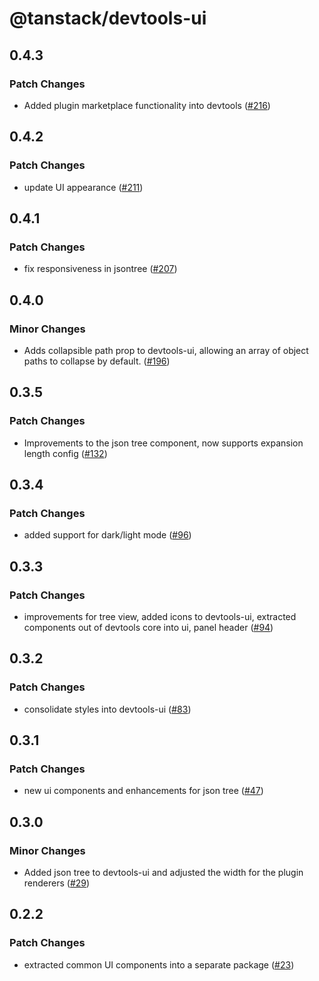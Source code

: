 # @tanstack/devtools-ui

## 0.4.3

### Patch Changes

- Added plugin marketplace functionality into devtools ([#216](https://github.com/TanStack/devtools/pull/216))

## 0.4.2

### Patch Changes

- update UI appearance ([#211](https://github.com/TanStack/devtools/pull/211))

## 0.4.1

### Patch Changes

- fix responsiveness in jsontree ([#207](https://github.com/TanStack/devtools/pull/207))

## 0.4.0

### Minor Changes

- Adds collapsible path prop to devtools-ui, allowing an array of object paths to collapse by default. ([#196](https://github.com/TanStack/devtools/pull/196))

## 0.3.5

### Patch Changes

- Improvements to the json tree component, now supports expansion length config ([#132](https://github.com/TanStack/devtools/pull/132))

## 0.3.4

### Patch Changes

- added support for dark/light mode ([#96](https://github.com/TanStack/devtools/pull/96))

## 0.3.3

### Patch Changes

- improvements for tree view, added icons to devtools-ui, extracted components out of devtools core into ui, panel header ([#94](https://github.com/TanStack/devtools/pull/94))

## 0.3.2

### Patch Changes

- consolidate styles into devtools-ui ([#83](https://github.com/TanStack/devtools/pull/83))

## 0.3.1

### Patch Changes

- new ui components and enhancements for json tree ([#47](https://github.com/TanStack/devtools/pull/47))

## 0.3.0

### Minor Changes

- Added json tree to devtools-ui and adjusted the width for the plugin renderers ([#29](https://github.com/TanStack/devtools/pull/29))

## 0.2.2

### Patch Changes

- extracted common UI components into a separate package ([#23](https://github.com/TanStack/devtools/pull/23))
